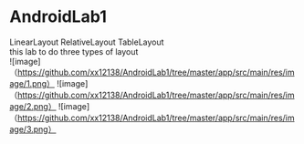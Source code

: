 # AndroidLab1
LinearLayout RelativeLayout TableLayout</br>
this lab to do three types of layout</br>
![image]（https://github.com/xx12138/AndroidLab1/tree/master/app/src/main/res/image/1.png）
![image]（https://github.com/xx12138/AndroidLab1/tree/master/app/src/main/res/image/2.png）
![image]（https://github.com/xx12138/AndroidLab1/tree/master/app/src/main/res/image/3.png）
